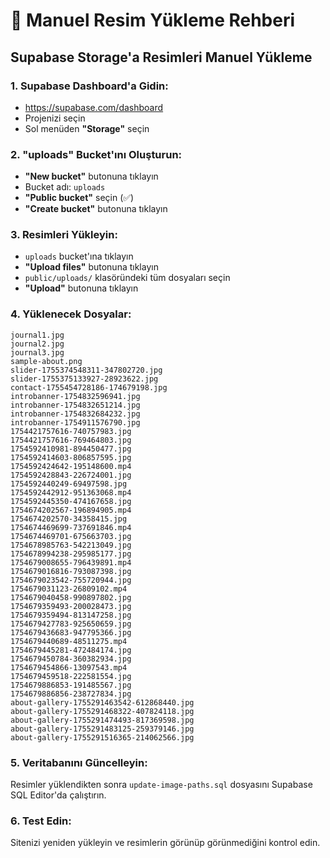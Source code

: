 # 📁 Manuel Resim Yükleme Rehberi

## Supabase Storage'a Resimleri Manuel Yükleme

### 1. Supabase Dashboard'a Gidin:
- https://supabase.com/dashboard
- Projenizi seçin
- Sol menüden **"Storage"** seçin

### 2. "uploads" Bucket'ını Oluşturun:
- **"New bucket"** butonuna tıklayın
- Bucket adı: `uploads`
- **"Public bucket"** seçin (✅)
- **"Create bucket"** butonuna tıklayın

### 3. Resimleri Yükleyin:
- `uploads` bucket'ına tıklayın
- **"Upload files"** butonuna tıklayın
- `public/uploads/` klasöründeki tüm dosyaları seçin
- **"Upload"** butonuna tıklayın

### 4. Yüklenecek Dosyalar:
```
journal1.jpg
journal2.jpg
journal3.jpg
sample-about.png
slider-1755374548311-347802720.jpg
slider-1755375133927-28923622.jpg
contact-1755454728186-174679198.jpg
introbanner-1754832596941.jpg
introbanner-1754832651214.jpg
introbanner-1754832684232.jpg
introbanner-1754911576790.jpg
1754421757616-740757983.jpg
1754421757616-769464803.jpg
1754592410981-894450477.jpg
1754592414603-806857595.jpg
1754592424642-195148600.mp4
1754592428843-226724001.jpg
1754592440249-69497598.jpg
1754592442912-951363068.mp4
1754592445350-474167658.jpg
1754674202567-196894905.mp4
1754674202570-34358415.jpg
1754674469699-737691846.mp4
1754674469701-675663703.jpg
1754678985763-542213049.jpg
1754678994238-295985177.jpg
1754679008655-796439891.mp4
1754679016816-793087398.jpg
1754679023542-755720944.jpg
1754679031123-26809102.mp4
1754679040458-990897802.jpg
1754679359493-200028473.jpg
1754679359494-813147258.jpg
1754679427783-925650659.jpg
1754679436683-947795366.jpg
1754679440689-48511275.mp4
1754679445281-472484174.jpg
1754679450784-360382934.jpg
1754679454866-13097543.mp4
1754679459518-222581554.jpg
1754679886853-191485567.jpg
1754679886856-238727834.jpg
about-gallery-1755291463542-612868440.jpg
about-gallery-1755291468322-407824118.jpg
about-gallery-1755291474493-817369598.jpg
about-gallery-1755291483125-259379146.jpg
about-gallery-1755291516365-214062566.jpg
```

### 5. Veritabanını Güncelleyin:
Resimler yüklendikten sonra `update-image-paths.sql` dosyasını Supabase SQL Editor'da çalıştırın.

### 6. Test Edin:
Sitenizi yeniden yükleyin ve resimlerin görünüp görünmediğini kontrol edin.
